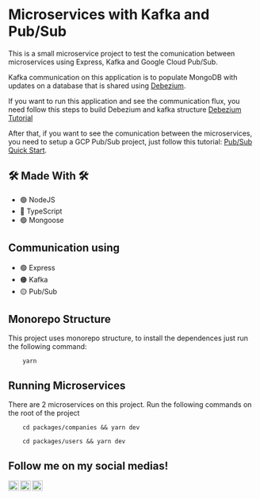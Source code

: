 # Microservices with Kafka and Pub/Sub

This is a small microservice project to test the comunication between microservices using Express, Kafka and Google Cloud Pub/Sub.

Kafka communication on this application is to populate MongoDB with updates on a database that is shared using [Debezium](https://debezium.io/documentation/reference/1.2/).

If you want to run this application and see the communication flux, you need follow this steps to build Debezium and kafka structure [Debezium Tutorial](https://debezium.io/documentation/reference/1.2/tutorial.html)

After that, if you want to see the comunication between the microservices, you need to setup a GCP Pub/Sub project, just follow this tutorial: [Pub/Sub Quick Start](https://cloud.google.com/pubsub/docs/quickstarts).

## 🛠 Made With 🛠

- 🟢 NodeJS
- 🔵 TypeScript
- 🟢 Mongoose

## Communication using
- 🟢 Express
- 🟠 Kafka
- 🟡 Pub/Sub

## Monorepo Structure

This project uses monorepo structure, to install the dependences just run the following command:

```
    yarn
```

## Running Microservices

There are 2 microservices on this project. Run the following commands on the root of the project

```
    cd packages/companies && yarn dev
```

```
    cd packages/users && yarn dev
```

## Follow me on my social medias!
<a href="https://www.linkedin.com/in/vinicfrancisco/" target="_blank">
    <img src="https://raw.githubusercontent.com/vinicfrancisco/vinicfrancisco/master/assets/linkedin.svg" width="21px"  alt="LinkedIn" align="left" />
</a>

<a href="https://www.instagram.com/vinicfrancisco/" target="_blank">
  <img src="https://raw.githubusercontent.com/vinicfrancisco/vinicfrancisco/master/assets/instagram.svg" width="21px"  alt="Instagram" align="left" />
</a>

<a href="https://telegram.me/vinicfrancisco" target="_blank">
  <img src="https://raw.githubusercontent.com/vinicfrancisco/vinicfrancisco/master/assets/telegram.svg" width="21px"  alt="Telegram" align="left" />
</a>

